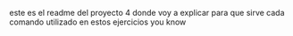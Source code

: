 este es el readme del proyecto 4 donde voy a explicar para que sirve cada comando utilizado en estos ejercicios 
you know
